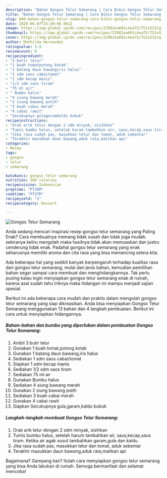 ```yaml
---
description: "Bahan Gongso Telur Semarang | Cara Bikin Gongso Telur Semarang Yang Sedap"
title: "Bahan Gongso Telur Semarang | Cara Bikin Gongso Telur Semarang Yang Sedap"
slug: 846-bahan-gongso-telur-semarang-cara-bikin-gongso-telur-semarang-yang-sedap
date: 2020-06-07T15:49:09.981Z
image: https://img-global.cpcdn.com/recipes/22982ea601c4ea75/751x532cq70/gongso-telur-semarang-foto-resep-utama.jpg
thumbnail: https://img-global.cpcdn.com/recipes/22982ea601c4ea75/751x532cq70/gongso-telur-semarang-foto-resep-utama.jpg
cover: https://img-global.cpcdn.com/recipes/22982ea601c4ea75/751x532cq70/gongso-telur-semarang-foto-resep-utama.jpg
author: Mathilda Hernandez
ratingvalue: 3.9
reviewcount: 8
recipeingredient:
- "3 butir telur"
- "1 buah tomatpotong kotak"
- "1 batang daun bawangiris halus"
- "1 sdm saos cabaitomat"
- "1 sdm kecap manis"
- "1/2 sdm saos tiram"
- "75 ml air"
- " Bumbu halus"
- "4 siung bawang merah"
- "2 siung bawang putih"
- "3 buah cabai merah"
- "4 cabai rawit"
- "Secukupnya gulagaramkaldu bubuk"
recipeinstructions:
- "Orak arik telur dengan 2 sdm minyak, sisihkan"
- "Tumis bumbu halus, setelah harum tambahkan air, saus,kecap,saus tiram. Ketika air agak susut tambahkan garam,gula dan kaldu."
- "Jika rasa sudah pas, masukkan telur dan tomat, aduk sebentar"
- "Terakhir masukkan daun bawang,aduk rata,matikan api"
categories:
- Resep
tags:
- gongso
- telur
- semarang

katakunci: gongso telur semarang 
nutrition: 268 calories
recipecuisine: Indonesian
preptime: "PT26M"
cooktime: "PT37M"
recipeyield: "2"
recipecategory: Dessert

---
```



![Gongso Telur Semarang](https://img-global.cpcdn.com/recipes/22982ea601c4ea75/751x532cq70/gongso-telur-semarang-foto-resep-utama.jpg)

Anda sedang mencari inspirasi resep gongso telur semarang yang Paling Enak? Cara membuatnya memang tidak susah dan tidak juga mudah. sekiranya keliru mengolah maka hasilnya tidak akan memuaskan dan justru cenderung tidak enak. Padahal gongso telur semarang yang enak seharusnya memiliki aroma dan cita rasa yang bisa memancing selera kita.



Ada beberapa hal yang sedikit banyak berpengaruh terhadap kualitas rasa dari gongso telur semarang, mulai dari jenis bahan, kemudian pemilihan bahan segar sampai cara membuat dan menghidangkannya. Tak perlu pusing kalau ingin menyiapkan gongso telur semarang enak di rumah, karena asal sudah tahu triknya maka hidangan ini mampu menjadi sajian spesial.


Berikut ini ada beberapa cara mudah dan praktis dalam mengolah gongso telur semarang yang siap dikreasikan. Anda bisa menyiapkan Gongso Telur Semarang menggunakan 13 bahan dan 4 langkah pembuatan. Berikut ini cara untuk menyiapkan hidangannya.

<!--inarticleads1-->

##### Bahan-bahan dan bumbu yang diperlukan dalam pembuatan Gongso Telur Semarang:

1. Ambil 3 butir telur
1. Gunakan 1 buah tomat,potong kotak
1. Gunakan 1 batang daun bawang,iris halus
1. Sediakan 1 sdm saos cabai/tomat
1. Siapkan 1 sdm kecap manis
1. Sediakan 1/2 sdm saos tiram
1. Sediakan 75 ml air
1. Gunakan  Bumbu halus
1. Sediakan 4 siung bawang merah
1. Gunakan 2 siung bawang putih
1. Sediakan 3 buah cabai merah
1. Gunakan 4 cabai rawit
1. Siapkan Secukupnya gula,garam,kaldu bubuk




<!--inarticleads2-->

##### Langkah-langkah membuat Gongso Telur Semarang:

1. Orak arik telur dengan 2 sdm minyak, sisihkan
1. Tumis bumbu halus, setelah harum tambahkan air, saus,kecap,saus tiram. Ketika air agak susut tambahkan garam,gula dan kaldu.
1. Jika rasa sudah pas, masukkan telur dan tomat, aduk sebentar
1. Terakhir masukkan daun bawang,aduk rata,matikan api




Bagaimana? Gampang kan? Itulah cara menyiapkan gongso telur semarang yang bisa Anda lakukan di rumah. Semoga bermanfaat dan selamat mencoba!
